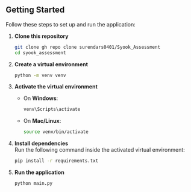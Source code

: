 ## Getting Started

Follow these steps to set up and run the application:

1. **Clone this repository**  
   ```bash
   git clone gh repo clone surendars0401/Syook_Assessment
   cd syook_assessment
   ```

2. **Create a virtual environment**  
   ```bash
   python -m venv venv
   ```

3. **Activate the virtual environment**  
   - On **Windows**:  
     ```bash
     venv\Scripts\activate
     ```
   - On **Mac/Linux**:  
     ```bash
     source venv/bin/activate
     ```

4. **Install dependencies**  
   Run the following command inside the activated virtual environment:  
   ```bash
   pip install -r requirements.txt
   ```

5. **Run the application**  
   ```bash
   python main.py
   ```
